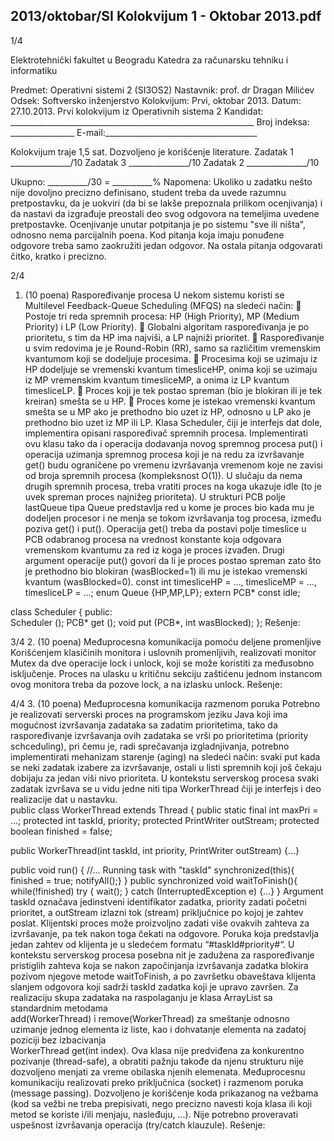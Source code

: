 2013/oktobar/SI Kolokvijum 1 - Oktobar 2013.pdf
--------------------------------------------------------------------------------


1/4 
 
Elektrotehnički fakultet u Beogradu 
Katedra za računarsku tehniku i informatiku 
 
Predmet: Operativni sistemi 2 (SI3OS2) 
Nastavnik: prof. dr Dragan Milićev 
Odsek: Softversko inženjerstvo 
Kolokvijum: Prvi, oktobar 2013. 
Datum: 27.10.2013. 
Prvi kolokvijum iz Operativnih sistema 2 
Kandidat: _____________________________________________________________ 
Broj indeksa: ________________  E-mail:______________________________________ 
 
Kolokvijum traje 1,5 sat. Dozvoljeno je korišćenje literature. 
Zadatak 1 _______________/10   Zadatak 3 _______________/10 
Zadatak 2 _______________/10    
 
Ukupno: __________/30 = __________% 
Napomena: Ukoliko u zadatku nešto nije dovoljno precizno definisano, student treba da 
uvede razumnu pretpostavku, da je uokviri (da bi se lakše prepoznala prilikom ocenjivanja) i 
da  nastavi  da  izgrađuje  preostali  deo  svog  odgovora  na  temeljima  uvedene  pretpostavke. 
Ocenjivanje unutar potpitanja je po sistemu "sve ili ništa", odnosno nema parcijalnih poena. 
Kod pitanja koja imaju ponuđene odgovore treba samo zaokružiti jedan  odgovor.  Na  ostala 
pitanja odgovarati čitko, kratko i precizno. 
 

2/4 
1. (10 poena) Raspoređivanje procesa 
U nekom sistemu koristi se Multilevel Feedback-Queue Scheduling (MFQS) na sledeći način: 
 Postoje  tri  reda  spremnih  procesa:  HP  (High  Priority),  MP  (Medium  Priority)  i  LP 
(Low Priority). 
 Globalni  algoritam  raspoređivanja  je po prioritetu, s tim da HP ima najviši, a LP 
najniži prioritet. 
 Raspoređivanje  u  svim  redovima  je  je Round-Robin (RR),  samo  sa  različitim 
vremenskim kvantumom koji se dodeljuje procesima. 
 Procesima  koji  se  uzimaju  iz  HP  dodeljuje  se  vremenski  kvantum timesliceHP, 
onima  koji  se  uzimaju  iz  MP  vremenskim  kvantum timesliceMP,  a  onima  iz  LP 
kvantum timesliceLP. 
 Proces koji je tek postao spreman (bio je blokiran ili je tek kreiran) smešta se u HP. 
 Proces kome je istekao vremenski kvantum smešta se u MP ako je prethodno bio uzet 
iz HP, odnosno u LP ako je prethodno bio uzet iz MP ili LP. 
Klasa Scheduler,  čiji  je  interfejs  dat  dole,  implementira  opisani  raspoređivač  spremnih 
procesa.  Implementirati  ovu  klasu  tako  da  i  operacija  dodavanja  novog  spremnog  procesa 
put() i operacija uzimanja spremnog procesa koji je na redu za izvršavanje get() budu 
ograničene po  vremenu  izvršavanja  vremenom  koje  ne  zavisi  od  broja  spremnih  procesa 
(kompleksnost O(1)). U slučaju da nema drugih spremnih procesa, treba vratiti proces na koga 
ukazuje idle (to je uvek spreman proces najnižeg prioriteta). U strukturi PCB polje lastQueue 
tipa Queue predstavlja  red  u  kome  je  proces  bio  kada  mu  je  dodeljen  procesor  i  ne  menja  se 
tokom  izvršavanja  tog  procesa,  između  poziva get() i put().  Operacija get() treba  da 
postavi  polje timeslice u PCB odabranog  procesa  na  vrednost  konstante  koja odgovara 
vremenskom kvantumu za red iz koga je proces izvađen. Drugi argument operacije put() 
govori da li je proces postao spreman zato što je prethodno bio blokiran (wasBlocked=1)  ili 
mu je istekao vremenski kvantum (wasBlocked=0). 
const int timesliceHP = ..., timesliceMP = ..., timesliceLP = ...; 
enum Queue {HP,MP,LP}; 
extern PCB* const idle; 
 
class Scheduler { 
public:  
  Scheduler (); 
  PCB* get (); 
  void put (PCB*, int wasBlocked); 
}; 
Rešenje: 
 

3/4 
2. (10 poena) Međuprocesna komunikacija pomoću deljene promenljive 
Korišćenjem klasičinih monitora i uslovnih promenljivih, realizovati monitor Mutex da  dve 
operacije lock i unlock, koji se može koristiti za međusobno isključenje. Proces na ulasku u 
kritičnu  sekciju  zaštićenu  jednom  instancom  ovog  monitora  treba  da  pozove lock,  a  na 
izlasku unlock. 
Rešenje: 
 

4/4 
3. (10 poena) Međuprocesna komunikacija razmenom poruka 
Potrebno  je  realizovati serverski  proces na  programskom  jeziku  Java koji ima mogućnost 
izvršavanja  zadataka sa zadatim prioritetima,  tako  da  raspoređivanje  izvršavanja ovih 
zadataka se vrši  po  prioritetima  (priority   schceduling),   pri  čemu  je, radi  sprečavanja 
izgladnjivanja, potrebno  implementirati mehanizam starenje  (aging) na sledeći način:  svaki 
put kada se neki zadatak izabere za izvršavanje, ostali u listi spremnih koji još čekaju dobijaju 
za jedan viši nivo prioriteta. U kontekstu serverskog procesa svaki zadatak izvršava se u vidu 
jedne niti tipa WorkerThread čiji je interfejs i deo realizacije dat u nastavku.  
public class WorkerThread extends Thread { 
 public static final int maxPri = ...; 
 protected int taskId, priority; 
 protected PrintWriter outStream; 
 protected boolean finished = false; 
  
 public WorkerThread(int taskId, int priority, PrintWriter outStream) {...} 
  
 public void run() { 
  //... Running task with "taskId" 
  synchronized(this){ finished = true; notifyAll();} 
 } 
 public synchronized void waitToFinish(){ 
  while(!finished) try { wait(); } catch (InterruptedException e) {...} 
} 
Argument taskId označava  jedinstveni  identifikator  zadatka, priority zadati početni 
prioritet,  a outStream izlazni  tok  (stream) priključnice po kojoj je zahtev poslat. Klijentski 
proces može proizvoljno zadati više ovakvih zahteva za izvršavanje, pa tek nakon toga čekati 
na  odgovore. Poruka koja  predstavlja  jedan  zahtev  od  klijenta  je u  sledećem  formatu 
“#taskId#priority#“. U   kontekstu   serverskog procesa  posebna  nit  je  zadužena  za 
raspoređivanje  pristiglih  zahteva  koja se nakon  započinjanja  izvršavanja  zadatka blokira 
pozivom njegove metode waitToFinish, a  po  završetku  obaveštava  klijenta  slanjem 
odgovora koji sadrži taskId zadatka koji je upravo završen. Za realizaciju skupa zadataka na 
raspolaganju je klasa ArrayList<WorkerThread> sa standardnim metodama  
add(WorkerThread) i remove(WorkerThread) za  smeštanje  odnosno  uzimanje   jednog 
elementa   iz   liste, kao   i   dohvatanje elementa na   zadatoj   poziciji   bez   izbacivanja  
WorkerThread get(int  index).  Ova  klasa nije  predviđena za  konkurentno  pozivanje 
(thread-safe),  a obratiti pažnju takođe da njenu strukturu  nije dozvoljeno  menjati za  vreme 
obilaska njenih   elemenata. Međuprocesnu  komunikaciju  realizovati  preko  priključnica 
(socket) i razmenom poruka (message passing). Dozvoljeno je korišćenje koda prikazanog na 
vežbama (kod sa vežbi ne treba prepisivati, nego precizno navesti koja klasa ili koji metod se 
koriste i/ili menjaju, nasleđuju, ...). Nije potrebno proveravati uspešnost izvršavanja operacija 
(try/catch klauzule). 
Rešenje: 
 